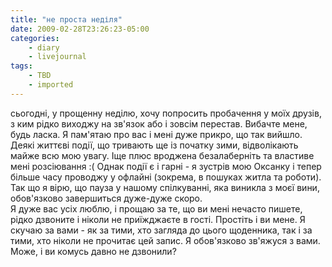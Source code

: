 ```yaml
---
title: "не проста неділя"
date: 2009-02-28T23:26:23-05:00
categories:
    - diary
    - livejournal
tags:
    - TBD
    - imported
---
```


сьогодні, у прощенну неділю, хочу попросить пробачення у моїх друзів, з ким рідко виходжу на зв'язок або і зовсім перестав. Вибачте мене, будь ласка. Я пам'ятаю про вас і мені дуже прикро, що так вийшло. Деякі життєві події, що тривають ще із початку зими, відволікають майже всю мою увагу. Іще плюс вроджена безалаберніть та властиве мені розсіювання :( Однак події є і гарні - я зустрів мою Оксанку і тепер більше часу проводжу у офлайні (зокрема, в пошуках житла та роботи). Так що я вірю, що пауза у нашому спілкуванні, яка виникла з моєї вини, обов'язково завершиться дуже-дуже скоро.   
Я дуже вас усіх люблю, і прощаю за те, що ви мені нечасто пишете, рідко дзвоните і ніколи не приїжджаєте в гості. Простіть і ви мене. Я скучаю за вами - як за тими, хто загляда до цього щоденника, так і за тими, хто ніколи не прочитає цей запис. Я обов'язково зв'яжуся з вами. Може, і ви комусь давно не дзвонили?